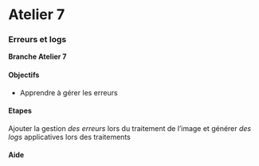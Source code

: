 # Atelier 7
### Erreurs et logs 

**Branche Atelier 7**

#### Objectifs

* Apprendre à gérer les erreurs

#### Etapes

Ajouter la gestion _des erreurs_ lors du traitement de l’image et générer _des logs_ applicatives lors des traitements

#### Aide